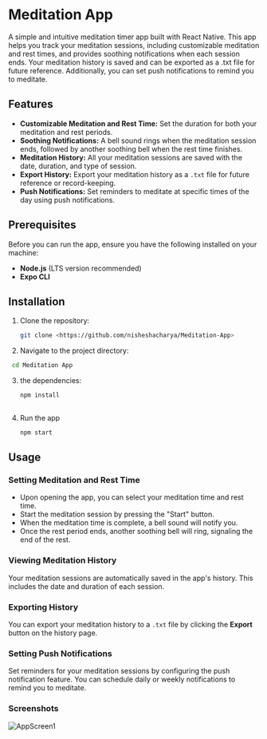 # Meditation App

A simple and intuitive meditation timer app built with React Native. This app helps you track your meditation sessions, including customizable meditation and rest times, and provides soothing notifications when each session ends. Your meditation history is saved and can be exported as a .txt file for future reference. Additionally, you can set push notifications to remind you to meditate.

## Features

- **Customizable Meditation and Rest Time:** Set the duration for both your meditation and rest periods.
- **Soothing Notifications:** A bell sound rings when the meditation session ends, followed by another soothing bell when the rest time finishes.
- **Meditation History:** All your meditation sessions are saved with the date, duration, and type of session.
- **Export History:** Export your meditation history as a `.txt` file for future reference or record-keeping.
- **Push Notifications:** Set reminders to meditate at specific times of the day using push notifications.

## Prerequisites

Before you can run the app, ensure you have the following installed on your machine:

- **Node.js** (LTS version recommended)
- **Expo CLI** 

  
## Installation

1. Clone the repository:
   ```bash
   git clone <https://github.com/nisheshacharya/Meditation-App>
   ```
2. Navigate to the project directory:
  ```bash
   cd Meditation App
   ```
3.  the dependencies:
    ```bash
    npm install
  
4. Run the app
   ```bash
   npm start


## Usage

### Setting Meditation and Rest Time

- Upon opening the app, you can select your meditation time and rest time.
- Start the meditation session by pressing the "Start" button.
- When the meditation time is complete, a bell sound will notify you.
- Once the rest period ends, another soothing bell will ring, signaling the end of the rest.

### Viewing Meditation History

Your meditation sessions are automatically saved in the app's history. This includes the date and duration of each session.

### Exporting History

You can export your meditation history to a `.txt` file by clicking the **Export** button on the history page.

### Setting Push Notifications

Set reminders for your meditation sessions by configuring the push notification feature. You can schedule daily or weekly notifications to remind you to meditate.

### Screenshots

![AppScreen1](https://github.com/user-attachments/assets/9cd49b49-1b5b-4f88-96d2-5cde87001df9)


   

